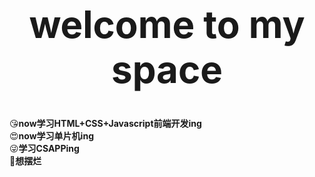 <div align="center">
    <h1 style="font-size: 60px;">welcome to my space</h1>
</div>

:kissing_heart:**now学习HTML+CSS+Javascript前端开发ing**<br>
:heart_eyes:**now学习单片机ing**<br>  ​
:stuck_out_tongue_winking_eye:**学习CSAPPing**<br>
:thinking:**想摆烂**<br>
